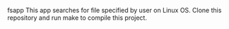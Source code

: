 fsapp
This app searches for file specified by user on Linux OS.
Clone this repository and run make to compile this project.
